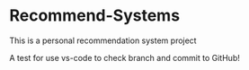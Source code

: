 # Recommend-Systems
This is a personal recommendation system project

A test for use vs-code to check branch and commit to GitHub!